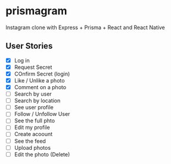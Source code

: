 # prismagram

Instagram clone with Express + Prisma + React and React Native

## User Stories

- [x] Log in
- [x] Request Secret
- [x] COnfirm Secret (login)
- [x] Like / Unlike a photo
- [x] Comment on a photo
- [ ] Search by user
- [ ] Search by location
- [ ] See user profile
- [ ] Follow / Unfollow User
- [ ] See the full phto
- [ ] Edit my profile
- [ ] Create acoount
- [ ] See the feed
- [ ] Upload photos
- [ ] Edit the photo (Delete)
